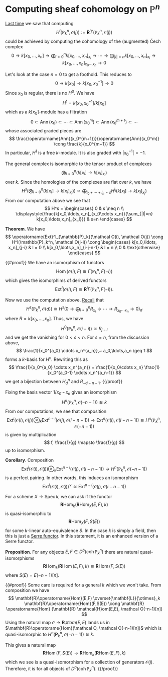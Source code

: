 # Computing sheaf cohomology on $\mathbb{P}^n$

[Last time](2022_01_13.md) we saw that computing
$$
H^i(\mathbb{P}^n_k, \mathcal O(j)) := \mathbf{R}^i\Gamma(\mathbb{P}^n_k,\mathcal O(j))
$$
could be achieved by computing the cohomology of the (augmented) Čech complex
$$
0 \to k[x_0,\ldots,x_n] \to \bigoplus_{i=0}^n k[x_0,\ldots,x_n]_{x_i} \to \cdots \to 
\bigoplus_{|I|=n} k[x_0,\ldots,x_n]_{x_I} \to k[x_0,\ldots,x_n]_{x_0\cdots x_n} \to 0 
$$

Let's look at the case $n=0$ to get a foothold. This reduces to 
$$
0 \to k[x_0] \to k[x_0,x_0^{-1}] \to 0 
$$
Since $x_0$ is regular, there is no $H^0$. We have 
$$
H^1 = k[x_0,x_0^{-1}]/k[x_0]
$$
which as a $k[x_0]$-module has a filtration 
$$
0 \subset \operatorname{Ann}(x_0) \subset \cdots \subset \operatorname{Ann}(x_0^m) 
\subset \operatorname{Ann}(x_0^{m+1}) \subset \cdots 
$$
whose associated graded pieces are 
$$
\frac{\operatorname{Ann}(x_0^{m+1})}{\operatorname{Ann}(x_0^m)} \cong \frac{k}{x_0^{m+1}} 
$$
In particular, $H^1$ is a free $k$-module. It is also graded with $|x_0^{-1}| = -1$. 

The general complex is isomorphic to the tensor product of complexes 
$$
\bigotimes_{i=0}^n \left(k[x_i] \to k[x_i]_{x_i}\right)
$$
over $k$. Since the homologies of the complexes are flat over $k$, we have 
$$
H^s\left(\bigotimes_{i=0}^n \left(k[x_i] \to k[x_i]_{x_i}\right)\right) \cong 
\bigoplus_{i_0+\cdots+i_n = s} H^{i_j}(k[x_j] \to k[x_j]_{x_j}) 
$$
From our computation above we see that 
$$
H^s = \begin{cases} 0 & s \neq n \\ 
\displaystyle{\frac{k[x_0,\ldots,x_n]_{x_0\cdots x_n}}{\sum_{|I|=n} k[x_0,\ldots,x_n]_{x_I}}} & s=n
\end{cases}
$$

**Theorem**. We have 
$$
\operatorname{Ext}^l_{\mathbb{P}_k}(\mathcal O(i), \mathcal O(j)) \cong 
H^l(\mathbb{P}_k^n, \mathcal O(j-i)) \cong \begin{cases} 
k[x_0,\ldots, x_n]_{j-i} & l = 0 \\
k[x_0,\ldots,x_n]_{i-j-n-1} & l = n \\
0 & \text{otherwise} 
\end{cases}
$$

{{#proof}}
We have an isomorphism of functors 
$$
\operatorname{Hom}(\mathcal O(i), F) \cong \Gamma(\mathbb{P}^n_k, F(-i)) 
$$
which gives the isomorphims of derived functors 
$$
\operatorname{Ext}^l(\mathcal O(i), F) \cong \mathbf{R}^i \Gamma(\mathbb{P}^n_k, F(-i)).
$$

Now we use the computation above. [Recall](2022_01_13.md) that 
$$
H^s(\mathbb{P}_k^n, \mathcal O(d)) \cong  
H^s \left( 0 \to \bigoplus_{i=0}^n R_{x_i} \to \cdots \to R_{x_0\cdots x_n} \to 0 \right)_d
$$
where $R = k[x_0,\ldots,x_n]$. Thus, we have 
$$
H^0(\mathbb{P}^n_k, \mathcal O(j-i)) \cong R_{j-i} 
$$
and we get the vanishing for $0 < s < n$. For $s = n$, from the discussion above,  
$$
\frac{1}{x_0^{a_0} \cdots x_n^{a_n}},~ a_0,\ldots,a_n \geq 1 
$$
forms a $k$-basis for $H^n$. Rewriting this as 
$$
\frac{1}{x_0^{a_0} \cdots x_n^{a_n}} = \frac{1}{x_0\cdots x_n} 
\frac{1}{x_0^{a_0-1} \cdots x_n^{a_n-1}}
$$
we get a bijection between $H^n_d$ and $R_{-d-n-1}$. 
{{/proof}}

Fixing the basis vector $1/x_0\cdots x_n$ gives an isomorphism 
$$
H^n(\mathbb{P}^n_k, \mathcal O(-n-1)) \cong k 
$$
From our computations, we see that composition 
$$
\operatorname{Ext}^i(\mathcal O(i), \mathcal O(j)) \otimes_k 
\operatorname{Ext}^{n-i}(\mathcal O(j), \mathcal O(i-n-1)) \to 
\operatorname{Ext}^n(\mathcal O(i), \mathcal O(i-n-1)) \cong 
H^n(\mathbb{P}^n_k, \mathcal O(-n-1)) 
$$
is given by multiplication 
$$
f, \frac{1}{g} \mapsto \frac{f}{g} 
$$
up to isomorphism. 

**Corollary**. Composition
$$
\operatorname{Ext}^i(\mathcal O(i), \mathcal O(j)) \otimes_k 
\operatorname{Ext}^{n-i}(\mathcal O(j), \mathcal O(i-n-1)) \to 
H^n(\mathbb{P}^n_k, \mathcal O(-n-1)) 
$$
is a perfect pairing. In other words, this induces an isomorphism 
$$
\operatorname{Ext}^i(\mathcal O(i), \mathcal O(j))^\vee \cong 
\operatorname{Ext}^{n-i}(\mathcal O(j), \mathcal O(i-n-1))
$$

For a scheme $X \to \operatorname{Spec} k$, we can ask if the functor 
$$
\mathbf{R}\operatorname{Hom}_k( \mathbf{R} \operatorname{Hom}_X (E,F), k)  
$$
is quasi-isomorphic to 
$$
\mathbf{R} \operatorname{Hom}_X(F,S(E))
$$
for some $k$-linear auto-equivalence $S$. In the case $k$ is simply a field, then 
this is just a [Serre functor](https://738.f21.matthewrobertballard.com/notes/2021_11_04/). 
In this statement, it is an enhanced version of a Serre functor. 

**Proposition**. For any objects $E,F \in D^b(\operatorname{coh} \mathbb{P}^n_k)$ there 
are natural quasi-isomorphisms 
$$
\mathbf{R}\operatorname{Hom}_k( \mathbf{R} \operatorname{Hom} (E,F), k) \cong  
\mathbf{R} \operatorname{Hom}(F,S(E))
$$
where $S(E) = E(-n-1)[n]$. 

{{#proof}}
Some care is required for a general $k$ which we won't take. From composition 
we have 
$$
\mathbf{R}\operatorname{Hom}(E,F) \overset{\mathbf{L}}{\otimes}_k 
\mathbf{R}\operatorname{Hom}(F,S(E)) \cong \mathbf{R} \operatorname{Hom} 
(\mathbf{R} \mathcal{H}om(E,E), \mathcal O(-n-1)[n])
$$
Using the natural map $\mathcal O \to \mathbf{R} \mathcal{H}om (E,E)$ lands 
us in $\mathbf{R}\operatorame{Hom}(\mathcal O, \mathcal O(-n-1)[n])$ which is 
quasi-isomorphic to $H^n(\mathbf{P}_k^n, \mathcal O(-n-1)) \cong k$. 

This gives a natural map 
$$
\mathbf{R} \operatorname{Hom}(F,S(E)) \to \mathbf{R}\operatorname{Hom}_k( 
\mathbf{R} \operatorname{Hom} (E,F), k)
$$
which we see is a quasi-isomorphism for a collection of generators $\mathcal O(j)$. 
Therefore, it is for all objects of $D^b(\operatorname{coh} \mathbb{P}^n_k)$. 
{{/proof}}


